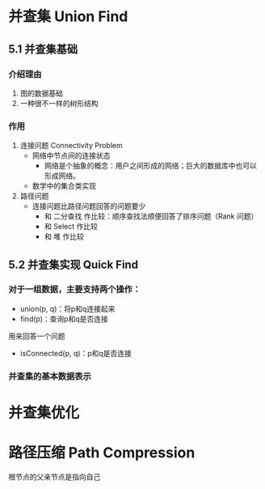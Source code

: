 # 并查集 Union Find
##  5.1 并查集基础
###  介绍理由
1.  图的数据基础
2.  一种很不一样的树形结构

### 作用
1. 连接问题 Connectivity Problem
    - 网络中节点间的连接状态
        - 网络是个抽象的概念：用户之间形成的网络；巨大的数据库中也可以形成网络。
    - 数学中的集合类实现
2.  路径问题
    -   连接问题比路径问题回答的问题要少
        -   和 二分查找 作比较：顺序查找法顺便回答了排序问题（Rank 问题）
        -   和 Select 作比较
        -   和 堆 作比较
    
##  5.2 并查集实现 Quick Find
### 对于一组数据，主要支持两个操作：
-   union(p, q)：将p和q连接起来
-   find(p)：查询p和q是否连接

用来回答一个问题
-   isConnected(p, q)：p和q是否连接

### 并查集的基本数据表示


# 并查集优化


# 路径压缩 Path Compression

根节点的父亲节点是指向自己
